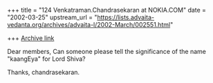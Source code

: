 +++
title = "124 Venkatraman.Chandrasekaran at NOKIA.COM"
date = "2002-03-25"
upstream_url = "https://lists.advaita-vedanta.org/archives/advaita-l/2002-March/002551.html"

+++
[Archive link](https://lists.advaita-vedanta.org/archives/advaita-l/2002-March/002551.html)

Dear members,
  Can someone please tell the significance of the name
"kaangEya" for Lord Shiva?

  Thanks,
  chandrasekaran.

